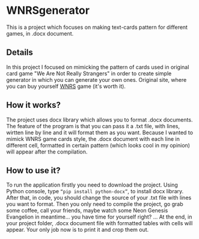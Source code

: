 # WNRSgenerator

This is a project which focuses on making text-cards pattern for different games, in .docx document.

## Details

In this project I focused on mimicking the pattern of cards used in original card game "We Are Not Really Strangers" in order to create simple generator in which you can generate your own ones.
Original site, where you can buy yourself [WNRS](https://www.werenotreallystrangers.com/) game (it's worth it).

## How it works?

The project uses docx library which allows you to format .docx documents. The feature of the program is that you can pass it a .txt file, with lines, wirtten line by line and it will format them as you want.
Because I wanted to mimick WNRS game cards style, the .docx document with each line in different cell, formatted in certain pattern (which looks cool in my opinion) will appear after the compilation. 

## How to use it?

To run the application firstly you need to download the project. Using Python console, type `“pip install python-docx”`, to install docx library.
After that, in code, you should change the source of your .txt file with lines you want to format.
Then you only need to compile the project, go grab some coffee, call your friends, maybe watch some Neon Genesis Evangelion in meantime... you have time for yourself right? ... At the end, in your project folder, .docx document file with formatted tables with cells will appear. Your only job now is to print it and crop them out.